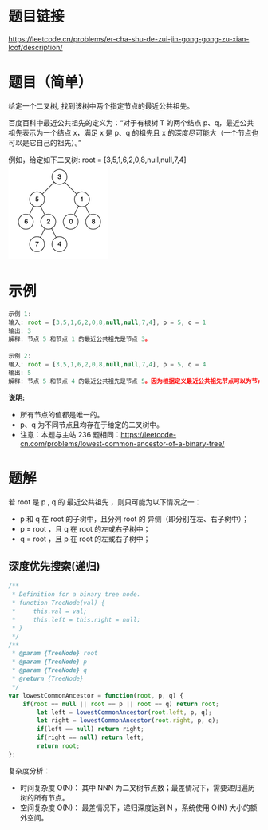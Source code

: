 # 题目链接
https://leetcode.cn/problems/er-cha-shu-de-zui-jin-gong-gong-zu-xian-lcof/description/
# 题目（简单）
给定一个二叉树, 找到该树中两个指定节点的最近公共祖先。   

百度百科中最近公共祖先的定义为：“对于有根树 T 的两个结点 p、q，最近公共祖先表示为一个结点 x，满足 x 是 p、q 的祖先且 x 的深度尽可能大（一个节点也可以是它自己的祖先）。”

例如，给定如下二叉树:  root = [3,5,1,6,2,0,8,null,null,7,4]   
![二叉树](./images/68_ii.png)
# 示例
```js
示例 1:
输入: root = [3,5,1,6,2,0,8,null,null,7,4], p = 5, q = 1
输出: 3
解释: 节点 5 和节点 1 的最近公共祖先是节点 3。

示例 2:
输入: root = [3,5,1,6,2,0,8,null,null,7,4], p = 5, q = 4
输出: 5
解释: 节点 5 和节点 4 的最近公共祖先是节点 5。因为根据定义最近公共祖先节点可以为节点本身。

```
**说明:**
- 所有节点的值都是唯一的。
- p、q 为不同节点且均存在于给定的二叉树中。
- 注意：本题与主站 236 题相同：https://leetcode-cn.com/problems/lowest-common-ancestor-of-a-binary-tree/

# 题解
若 root 是 p , q 的 最近公共祖先 ，则只可能为以下情况之一：
- p 和 q 在 root 的子树中，且分列 root 的 异侧（即分别在左、右子树中）；
- p = root ，且 q 在 root 的左或右子树中；
- q = root ，且 p 在 root 的左或右子树中；
## 深度优先搜索(递归)
```js
/**
 * Definition for a binary tree node.
 * function TreeNode(val) {
 *     this.val = val;
 *     this.left = this.right = null;
 * }
 */
/**
 * @param {TreeNode} root
 * @param {TreeNode} p
 * @param {TreeNode} q
 * @return {TreeNode}
 */
var lowestCommonAncestor = function(root, p, q) {
    if(root == null || root == p || root == q) return root;
        let left = lowestCommonAncestor(root.left, p, q);
        let right = lowestCommonAncestor(root.right, p, q);
        if(left == null) return right;
        if(right == null) return left;
        return root;
};
```
复杂度分析：  
- 时间复杂度 O(N)： 其中 NNN 为二叉树节点数；最差情况下，需要递归遍历树的所有节点。
- 空间复杂度 O(N)： 最差情况下，递归深度达到 N ，系统使用 O(N) 大小的额外空间。
